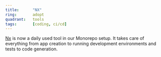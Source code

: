 ```yaml
---
title:      "NX"
ring:       adopt
quadrant:   tools
tags:       [coding, ci/cd]
---
```


[Nx](https://nx.dev/) is now a daily used tool in our Monorepo setup. It takes care of everything from app creation to running development environments and tests to code generation.
